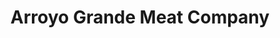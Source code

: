 ---
title: "Arroyo Grande Meat Company"
url: /arroyo-grande/arroyo-grande-meat-company/
shop: Metzgerei
---